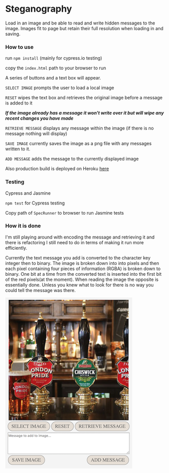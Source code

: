 # Steganography

Load in an image and be able to read and write hidden messages to the image. Images fit to page but retain their full resolution when loading in and saving.

### How to use

run `npm install` (mainly for cypress.io testing)

copy the `index.html` path to your browser to run

A series of buttons and a text box will appear.

`SELECT IMAGE` prompts the user to load a local image

`RESET` wipes the text box and retrieves the original image before a message is added to it

***If the image already has a message it won't write over it but will wipe any recent changes you have made***

`RETRIEVE MESSAGE` displays any message within the image (if there is no message nothing will display)

`SAVE IMAGE` currently saves the image as a png file with any messages written to it.

`ADD MESSAGE` adds the message to the currently displayed image

Also production build is deployed on Heroku [here](https://steganography-binary.herokuapp.com/index.html)


### Testing

Cypress and Jasmine

`npm test` for Cypress testing

Copy path of `SpecRunner` to browser to run Jasmine tests


### How it is done

I'm still playing around with encoding the message and retrieving it and there is refactoring I still need to do in terms of making it run more efficiently.

Currently the text message you add is converted to the character key integer then to binary. The image is broken down into into pixels and then each pixel containing four pieces of information (RGBA) is broken down to binary. One bit at a time from the converted text is inserted into the first bit of the red pixels(at the moment). When reading the image the opposite is essentially done. Unless you knew what to look for there is no way you could tell the message was there.

![Image description](./public/ScreenShot.png)
